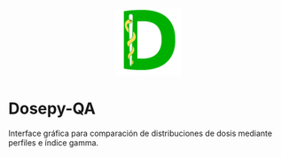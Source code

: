 <h3 align="center">
  <img src="https://github.com/LuisOlivaresJ/Dosepy-QA/blob/master/Logo_Dosepy.png" alt="fastlane Logo" height="122" width="122"/>
</h3>


# Dosepy-QA
Interface gráfica para comparación de distribuciones de dosis mediante perfiles e índice gamma.
